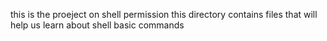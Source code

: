 this is the proeject on shell permission
this directory contains files that will help us learn about shell basic commands
